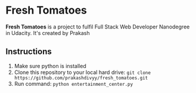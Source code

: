 Fresh Tomatoes
======
**Fresh Tomatoes** is a project to fulfil Full Stack Web Developer Nanodegree in Udacity. It's created by Prakash

## Instructions
1. Make sure python is installed
2. Clone this repository to your local hard drive: `git clone https://github.com/prakashdivyy/fresh_tomatoes.git`
3. Run command: `python entertainment_center.py`

